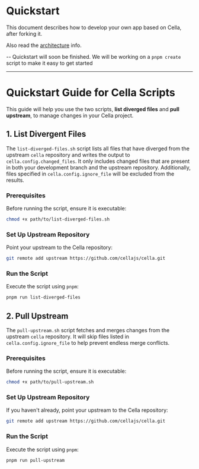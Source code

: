 # Quickstart
This document describes how to develop your own app based on Cella, after forking it.

Also read the [architecture](./ARCHITECTURE.md) info.

-- Quickstart will soon be finished. We will be working on a `pnpm create` script to make it easy to get started

---

# Quickstart Guide for Cella Scripts

This guide will help you use the two scripts, **list diverged files** and **pull upstream**, to manage changes in your Cella project.

## 1. List Divergent Files

The `list-diverged-files.sh` script lists all files that have diverged from the upstream `cella` repository and writes the output to `cella.config.changed_files`. 
It only includes changed files that are present in both your development branch and the upstream repository. 
Additionally, files specified in `cella.config.ignore_file` will be excluded from the results.

### Prerequisites

Before running the script, ensure it is executable:

```bash
chmod +x path/to/list-diverged-files.sh
```

### Set Up Upstream Repository

Point your upstream to the Cella repository:

```bash
git remote add upstream https://github.com/cellajs/cella.git
```

### Run the Script

Execute the script using `pnpm`:

```bash
pnpm run list-diverged-files
```

## 2. Pull Upstream

The `pull-upstream.sh` script fetches and merges changes from the upstream `cella` repository. 
It will skip files listed in `cella.config.ignore_file` to help prevent endless merge conflicts.

### Prerequisites

Before running the script, ensure it is executable:

```bash
chmod +x path/to/pull-upstream.sh
```

### Set Up Upstream Repository

If you haven't already, point your upstream to the Cella repository:

```bash
git remote add upstream https://github.com/cellajs/cella.git
```

### Run the Script

Execute the script using `pnpm`:

```bash
pnpm run pull-upstream
```